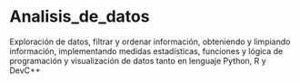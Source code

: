 # Analisis_de_datos
Exploración de datos, filtrar y ordenar información, obteniendo y limpiando información, implementando medidas estadísticas, funciones y lógica de programación y visualización de datos tanto en lenguaje Python, R y DevC++
